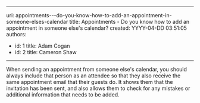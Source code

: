 

---
uri: appointments---do-you-know-how-to-add-an-appointment-in-someone-elses-calendar
title: Appointments - Do you know how to add an appointment in someone else's calendar?
created: YYYY-04-DD 03:51:05
authors:
  - id: 1
    title: Adam Cogan
  - id: 2
    title: Cameron Shaw
---




<span class='intro'> ​​When sending an appointment from someone else's calendar, you should always include that person as an attendee so that they also receive the same appointment email that their guests do. It shows them that the invitation has been sent, and also allows them to check for any mistakes or additional information that needs to be added.
<br> </span>




